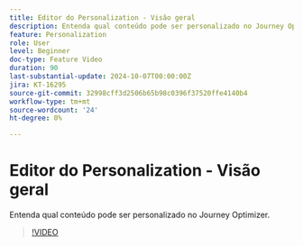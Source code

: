 ```yaml
---
title: Editor do Personalization - Visão geral
description: Entenda qual conteúdo pode ser personalizado no Journey Optimizer.
feature: Personalization
role: User
level: Beginner
doc-type: Feature Video
duration: 90
last-substantial-update: 2024-10-07T00:00:00Z
jira: KT-16295
source-git-commit: 32998cff3d2506b65b98c0396f37520ffe4140b4
workflow-type: tm+mt
source-wordcount: '24'
ht-degree: 0%

---
```



# Editor do Personalization - Visão geral

Entenda qual conteúdo pode ser personalizado no Journey Optimizer.

>[!VIDEO](https://video.tv.adobe.com/v/3434964/?learn=on)
